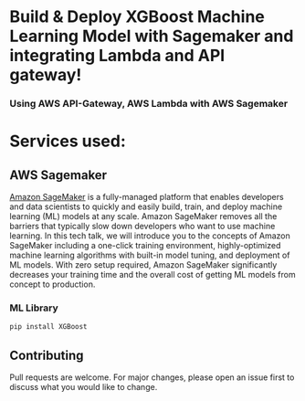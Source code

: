 # Build & Deploy XGBoost Machine Learning Model with Sagemaker and integrating Lambda and API gateway!
### Using AWS API-Gateway, AWS Lambda with AWS Sagemaker

# Services used:

## AWS Sagemaker

[Amazon SageMaker](https://aws.amazon.com/sagemaker/) is a fully-managed platform that enables developers and data scientists to quickly and easily build, train, and deploy machine learning (ML) models at any scale. Amazon SageMaker removes all the barriers that typically slow down developers who want to use machine learning. In this tech talk, we will introduce you to the concepts of Amazon SageMaker including a one-click training environment, highly-optimized machine learning algorithms with built-in model tuning, and deployment of ML models. With zero setup required, Amazon SageMaker significantly decreases your training time and the overall cost of getting ML models from concept to production.

### ML Library
```bash
pip install XGBoost
```
## Contributing
Pull requests are welcome. For major changes, please open an issue first to discuss what you would like to change.


